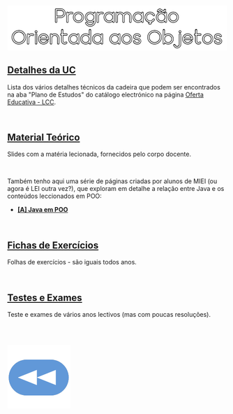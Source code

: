 <p align="center">
  <img src="https://raw.githubusercontent.com/David81820/Recursos-LCC/main/2ano/2sem/POO/poo.png">
</p>

## [Detalhes da UC](Info.md)
Lista dos vários detalhes técnicos da cadeira que podem ser encontrados na aba "Plano de Estudos" do catálogo electrónico na página [Oferta Educativa - LCC](https://www.uminho.pt/PT/ensino/oferta-educativa/_layouts/15/UMinho.PortalUM.UI/Pages/CatalogoCursoDetail.aspx?itemId=3851&catId=12).

<br>

## [Material Teórico](slides/README.md)
Slides com a matéria lecionada, fornecidos pelo corpo docente.

<br>

Também tenho aqui uma série de páginas criadas por alunos de MIEI (ou agora é LEI outra vez?), que exploram em detalhe a relação entre Java e os conteúdos leccionados em POO:

* [**[A] Java em POO**](POO-Java/README.md)

<br>

## [Fichas de Exercícios](fichas/README.md)
Folhas de exercícios - são iguais todos anos.

<br>

## [Testes e Exames](testes/README.md)
Teste e exames de vários anos lectivos (mas com poucas resoluções).

<br><br>

[![retroceder](https://raw.githubusercontent.com/David81820/Recursos-LCC/main/Rewind.png)](https://david81820.github.io/Recursos-LCC/2ano)
